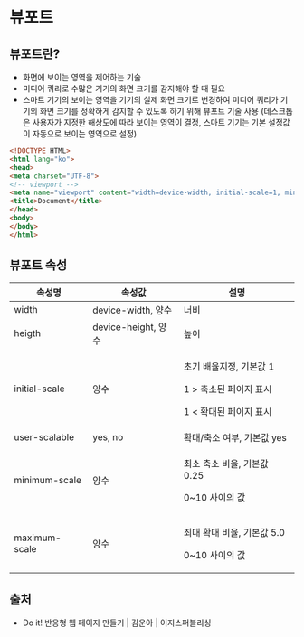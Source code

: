 # 뷰포트

## 뷰포트란?

* 화면에 보이는 영역을 제어하는 기술
* 미디어 쿼리로 수많은 기기의 화면 크기를 감지해야 할 때 필요
* 스마트 기기의 보이는 영역을 기기의 실제 화면 크기로 변경하여 미디어 쿼리가 기기의 화면 크기를 정확하게 감지할 수 있도록 하기 위해 뷰포트 기술 사용 (데스크톱은 사용자가 지정한 해상도에 따라 보이는 영역이 결정, 스마트 기기는 기본 설정값이 자동으로 보이는 영역으로 설정)

```html
<!DOCTYPE HTML>
<html lang="ko">
<head>
<meta charset="UTF-8">
<!-- viewport -->
<meta name="viewport" content="width=device-width, initial-scale=1, minimum-scale=1, maximum-scale=1, user-scalable=no">
<title>Document</title>
</head>
<body>
</body>
</html>
```

## 뷰포트 속성

| 속성명           | 속성값                | 설명                                                                    |
| ------------- | ------------------ | --------------------------------------------------------------------- |
| width         | device-width, 양수   | 너비                                                                    |
| heigth        | device-height, 양수  | 높이                                                                    |
| initial-scale | 양수                 | <p>초기 배율지정, 기본값 1 </p><p>1 > 축소된 페이지 표시</p><p>1 &#x3C; 확대된 페이지 표시</p> |
| user-scalable | yes, no            | 확대/축소 여부, 기본값 yes                                                     |
| minimum-scale | 양수                 | <p>최소 축소 비율, 기본값 0.25</p><p>0~10 사이의 값</p>                            |
| maximum-scale | 양수                 | <p>최대 확대 비율, 기본값 5.0</p><p>0~10 사이의 값</p>                             |

## 출처

* Do it! 반응형 웹 페이지 만들기 | 김운아 | 이지스퍼블리싱

